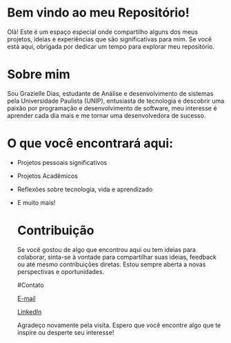 # Bem vindo ao meu Repositório!
Olá! 
Este é um espaço especial onde compartilho alguns dos meus projetos, ideias  e experiências que são significativas para mim. Se você está aqui, obrigada por dedicar um tempo para explorar meu repositório.

# Sobre mim
Sou Grazielle Dias, estudante de Análise e desenvolvimento de sistemas pela Universidade Paulista (UNIP), entusiasta de tecnologia e descobrir uma paixão por programação e desenvolvimento de software, meu interesse é aprender cada dia mais e me tornar uma desenvolvedora de sucesso.

# O que você encontrará aqui:
- Projetos pessoais significativos
- Projetos Acadêmicos
- Reflexões sobre tecnologia, vida e aprendizado
- E muito mais!

  # Contribuição
  Se você gostou de algo que encontrou aqui ou tem ideias para colaborar, sinta-se à vontade para compartilhar suas ideias, feedback ou até mesmo contribuições diretas. Estou sempre aberta a novas perspectivas e oportunidades.

  #Contato
  
  [E-mail](dias.grazielle@hotmail.com)
  
  [LinkedIn](www.linkedin.com/in/graziellesantosdias)

  Agradeço novamente pela visita. Espero que você encontre algo que te inspire ou desperte seu interesse!



